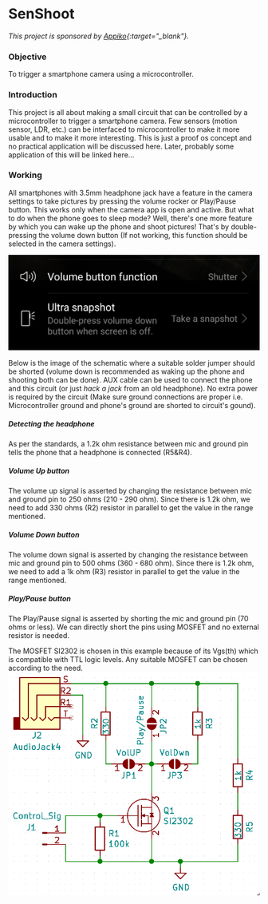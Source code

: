 # SenShoot
*This project is sponsored by [Appiko](https://appiko.org){:target="_blank"}.*
### Objective
To trigger a smartphone camera using a microcontroller.
### Introduction
This project is all about making a small circuit that can be controlled by a microcontroller to trigger a smartphone camera. Few sensors (motion sensor, LDR, etc.) can be interfaced to microcontroller to make it more usable and to make it more interesting. This is just a proof os concept and no practical application will be discussed here. Later, probably some application of this will be linked here...
### Working
All smartphones with 3.5mm headphone jack have a feature in the camera settings to take pictures by pressing the volume rocker or Play/Pause button. This works only when the camera app is open and active. But what to do when the phone goes to sleep mode? Well, there's one more feature by which you can wake up the phone and shoot pictures! That's by double-pressing the volume down button (If not working, this function should be selected in the camera settings).

![Settings](https://github.com/sudhi345/SenShoot/blob/master/Images/Camera_settings.jpg)

Below is the image of the schematic where a suitable solder jumper should be shorted (volume down is recommended as waking up the phone and shooting both can be done). AUX cable can be used to connect the phone and this circuit (or just *hack a jack* from an old headphone). No extra power is required by the circuit (Make sure ground connections are proper i.e. Microcontroller ground and phone's ground are shorted to circuit's gound).  
##### Detecting the headphone
As per the standards, a 1.2k ohm resistance between mic and ground pin tells the phone that a headphone is connected (R5&R4).
##### Volume Up button
The volume up signal is asserted by changing the resistance between mic and ground pin to 250 ohms (210 - 290 ohm). Since there is 1.2k ohm, we need to add 330 ohms (R2) resistor in parallel to get the value in the range mentioned.
##### Volume Down button
The volume down signal is asserted by changing the resistance between mic and ground pin to 500 ohms (360 - 680 ohm). Since there is 1.2k ohm, we need to add a 1k ohm (R3) resistor in parallel to get the value in the range mentioned.
##### Play/Pause button
The Play/Pause signal is asserted by shorting the mic and ground pin (70 ohms or less). We can directly short the pins using MOSFET and no external resistor is needed.

The MOSFET SI2302 is chosen in this example because of its Vgs(th) which is compatible with TTL logic levels. Any suitable MOSFET can be chosen according to the need.
![Schematic](https://github.com/sudhi345/SenShoot/blob/master/Images/Schematic.png)
